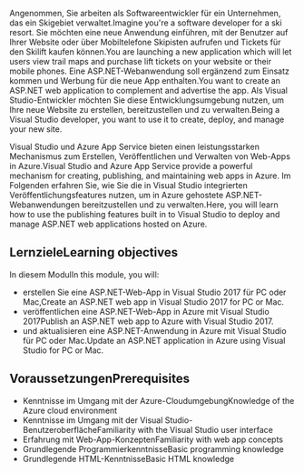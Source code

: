 <span data-ttu-id="0824d-101">Angenommen, Sie arbeiten als Softwareentwickler für ein Unternehmen, das ein Skigebiet verwaltet.</span><span class="sxs-lookup"><span data-stu-id="0824d-101">Imagine you're a software developer for a ski resort.</span></span> <span data-ttu-id="0824d-102">Sie möchten eine neue Anwendung einführen, mit der Benutzer auf Ihrer Website oder über Mobiltelefone Skipisten aufrufen und Tickets für den Skilift kaufen können.</span><span class="sxs-lookup"><span data-stu-id="0824d-102">You are launching a new application which will let users view trail maps and purchase lift tickets on your website or their mobile phones.</span></span> <span data-ttu-id="0824d-103">Eine ASP.NET-Webanwendung soll ergänzend zum Einsatz kommen und Werbung für die neue App enthalten.</span><span class="sxs-lookup"><span data-stu-id="0824d-103">You want to create an ASP.NET web application to complement and advertise the app.</span></span> <span data-ttu-id="0824d-104">Als Visual Studio-Entwickler möchten Sie diese Entwicklungsumgebung nutzen, um Ihre neue Website zu erstellen, bereitzustellen und zu verwalten.</span><span class="sxs-lookup"><span data-stu-id="0824d-104">Being a Visual Studio developer, you want to use it to create, deploy, and manage your new site.</span></span>

<span data-ttu-id="0824d-105">Visual Studio und Azure App Service bieten einen leistungsstarken Mechanismus zum Erstellen, Veröffentlichen und Verwalten von Web-Apps in Azure.</span><span class="sxs-lookup"><span data-stu-id="0824d-105">Visual Studio and Azure App Service provide a powerful mechanism for creating, publishing, and maintaining web apps in Azure.</span></span> <span data-ttu-id="0824d-106">Im Folgenden erfahren Sie, wie Sie die in Visual Studio integrierten Veröffentlichungsfeatures nutzen, um in Azure gehostete ASP.NET-Webanwendungen bereitzustellen und zu verwalten.</span><span class="sxs-lookup"><span data-stu-id="0824d-106">Here, you will learn how to use the publishing features built in to Visual Studio to deploy and manage ASP.NET web applications hosted on Azure.</span></span>

## <a name="learning-objectives"></a><span data-ttu-id="0824d-107">Lernziele</span><span class="sxs-lookup"><span data-stu-id="0824d-107">Learning objectives</span></span>

<span data-ttu-id="0824d-108">In diesem Modul</span><span class="sxs-lookup"><span data-stu-id="0824d-108">In this module, you will:</span></span>
- <span data-ttu-id="0824d-109">erstellen Sie eine ASP.NET-Web-App in Visual Studio 2017 für PC oder Mac,</span><span class="sxs-lookup"><span data-stu-id="0824d-109">Create an ASP.NET web app in Visual Studio 2017 for PC or Mac.</span></span>
- <span data-ttu-id="0824d-110">veröffentlichen eine ASP.NET-Web-App in Azure mit Visual Studio 2017</span><span class="sxs-lookup"><span data-stu-id="0824d-110">Publish an ASP.NET web app to Azure with Visual Studio 2017.</span></span>
- <span data-ttu-id="0824d-111">und aktualisieren eine ASP.NET-Anwendung in Azure mit Visual Studio für PC oder Mac.</span><span class="sxs-lookup"><span data-stu-id="0824d-111">Update an ASP.NET application in Azure using Visual Studio for PC or Mac.</span></span>

## <a name="prerequisites"></a><span data-ttu-id="0824d-112">Voraussetzungen</span><span class="sxs-lookup"><span data-stu-id="0824d-112">Prerequisites</span></span>

- <span data-ttu-id="0824d-113">Kenntnisse im Umgang mit der Azure-Cloudumgebung</span><span class="sxs-lookup"><span data-stu-id="0824d-113">Knowledge of the Azure cloud environment</span></span>
- <span data-ttu-id="0824d-114">Kenntnisse im Umgang mit der Visual Studio-Benutzeroberfläche</span><span class="sxs-lookup"><span data-stu-id="0824d-114">Familiarity with the Visual Studio user interface</span></span>
- <span data-ttu-id="0824d-115">Erfahrung mit Web-App-Konzepten</span><span class="sxs-lookup"><span data-stu-id="0824d-115">Familiarity with web app concepts</span></span>
- <span data-ttu-id="0824d-116">Grundlegende Programmierkenntnisse</span><span class="sxs-lookup"><span data-stu-id="0824d-116">Basic programming knowledge</span></span>
- <span data-ttu-id="0824d-117">Grundlegende HTML-Kenntnisse</span><span class="sxs-lookup"><span data-stu-id="0824d-117">Basic HTML knowledge</span></span>

